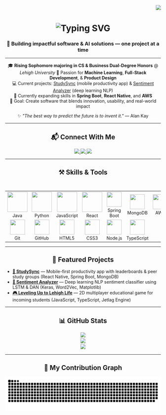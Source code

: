 <!--
**ishmumzaman/ishmumzaman** is a ✨ _special_ ✨ repository because its `README.md` appears on your GitHub profile.
-->

<div align="right">
  <img src="https://visitor-badge.laobi.icu/badge?page_id=ishmumzaman.ishmumzaman" />
</div>

<h1 align="center">
  <img src="https://readme-typing-svg.herokuapp.com?font=Fira+Code&weight=500&size=28&duration=4000&pause=800&color=58A6FF&center=true&vCenter=true&width=700&height=60&lines=Hi+there!+👋;I'm+Ishmum+Zaman+💻;Looking+to+build+my+dream+career+in--->;Software-Engineering+%7C+AI/ML+Engineering" alt="Typing SVG" />
</h1>

<h3 align="center">🚀 Building impactful software & AI solutions — one project at a time</h3>

---

<div align="center">

🎓 **Rising Sophomore majoring in CS & Business Dual-Degree Honors** @ *Lehigh University* 
🧠 Passion for **Machine Learning**, **Full-Stack Development**, & **Product Design**  
💻 Current projects: [StudySync](https://github.com/ishmumzaman/studysync-v0.1.0-alpha) (mobile productivity app) & [Sentiment Analyzer](https://github.com/ishmumzaman/sentiment-analyzer-with-DAN-and-LTSM) (deep learning NLP)  
🌱 Currently expanding skills in **Spring Boot**, **React Native**, and **AWS**  
📌 Goal: Create software that blends innovation, usability, and real-world impact  

✨ *"The best way to predict the future is to invent it."* — Alan Kay

</div>

---

<h2 align="center">📬 Connect With Me</h2>
<div align="center">
  <a href="mailto:ishmumz07@gmail.com">
    <img src="https://img.shields.io/badge/Email-D14836?style=for-the-badge&logo=gmail&logoColor=white" />
  </a>
  <a href="https://www.linkedin.com/in/ishmum-zaman" target="_blank">
    <img src="https://img.shields.io/badge/LinkedIn-0077B5?style=for-the-badge&logo=linkedin&logoColor=white" />
  </a>
  <a href="https://github.com/ishmumzaman" target="_blank">
    <img src="https://img.shields.io/badge/GitHub-100000?style=for-the-badge&logo=github&logoColor=white" />
  </a>
</div>

---

<h2 align="center">⚒️ Skills & Tools</h2>
<br/>
<div align="center">
  <table>
    <tr>
      <td align="center" width="96">
        <img src="https://techstack-generator.vercel.app/java-icon.svg" width="65" height="65" />
        <br>Java
      </td>
      <td align="center" width="96">
        <img src="https://techstack-generator.vercel.app/python-icon.svg" width="65" height="65" />
        <br>Python
      </td>
      <td align="center" width="96">
        <img src="https://techstack-generator.vercel.app/js-icon.svg" width="65" height="65" />
        <br>JavaScript
      </td>
      <td align="center" width="96">
        <img src="https://techstack-generator.vercel.app/react-icon.svg" width="65" height="65" />
        <br>React
      </td>
      <td align="center" width="96">
        <img src="https://skillicons.dev/icons?i=spring" width="48" height="48" />
        <br>Spring Boot
      </td>
      <td align="center" width="96">
        <img src="https://skillicons.dev/icons?i=mongodb" width="48" height="48" />
        <br>MongoDB
      </td>
      <td align="center" width="96">
        <img src="https://skillicons.dev/icons?i=aws" width="48" height="48" />
        <br>AWS
      </td>
    </tr>
    <tr>
      <td align="center" width="96">
        <img src="https://skillicons.dev/icons?i=git" width="48" height="48" />
        <br>Git
      </td>
      <td align="center" width="96">
        <img src="https://skillicons.dev/icons?i=github" width="48" height="48" />
        <br>GitHub
      </td>
      <td align="center" width="96">
        <img src="https://skillicons.dev/icons?i=html" width="48" height="48" />
        <br>HTML5
      </td>
      <td align="center" width="96">
        <img src="https://skillicons.dev/icons?i=css" width="48" height="48" />
        <br>CSS3
      </td>
      <td align="center" width="96">
        <img src="https://skillicons.dev/icons?i=nodejs" width="48" height="48" />
        <br>Node.js
      </td>
      <td align="center" width="96">
        <img src="https://skillicons.dev/icons?i=typescript" width="48" height="48" />
        <br>TypeScript
      </td>
    </tr>
  </table>
</div>

---

<h2 align="center">🚀 Featured Projects</h2>
<ul>
  <li><a href="https://github.com/ishmumzaman/studysync-v0.1.0-alpha"><b>📱 StudySync</b></a> — Mobile-first productivity app with leaderboards & peer study groups (React Native, Spring Boot, MongoDB)</li>
  <li><a href="https://github.com/ishmumzaman/sentiment-analyzer-with-DAN-and-LTSM"><b>🧠 Sentiment Analyzer</b></a> — Deep learning NLP sentiment classifier using LSTM & DAN (Keras, Word2Vec, Matplotlib)</li>
  <li><a href="https://github.com/ishmumzaman/leveling-up-to-lehigh-life"><b>🎮 Leveling Up to Lehigh Life</b></a> — 2D multiplayer educational game for incoming students (JavaScript, TypeScript, Jetlag Engine)</li>
</ul>

---

<h2 align="center">📊 GitHub Stats</h2>
<div align="center">
  <img src="https://github-readme-stats.vercel.app/api?username=ishmumzaman&theme=radical&hide_border=false&include_all_commits=false&count_private=true" />
  <br/>
  <img src="https://nirzak-streak-stats.vercel.app/?user=ishmumzaman&theme=radical&hide_border=false" />
  <br/>
  <img src="https://github-readme-stats.vercel.app/api/top-langs/?username=ishmumzaman&theme=radical&hide_border=false&layout=compact&count_private=true" />
</div>

---

<div align="center">
  <h2>🐍 My Contribution Graph</h2>
  <img src="https://raw.githubusercontent.com/Platane/snk/output/github-contribution-grid-snake.svg" />
</div>




